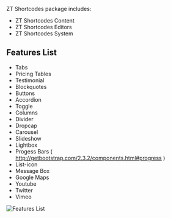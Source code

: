 ZT Shortcodes package includes: 

* ZT Shortcodes Content 
* ZT Shortcodes Editors
* ZT Shortcodes System 


## Features List

* Tabs
* Pricing Tables
* Testimonial 
* Blockquotes 
* Buttons
* Accordion
* Toggle
* Columns
* Divider
* Dropcap
* Carousel
* Slideshow
* Lightbox
* Progess Bars ( http://getbootstrap.com/2.3.2/components.html#progress ) 
* List-icon
* Message Box
* Google Maps
* Youtube
* Twitter
* Vimeo

![Features List](https://cloud.githubusercontent.com/assets/5260516/5871284/8f780dcc-a30d-11e4-871e-0ddc1591a3a4.png)
